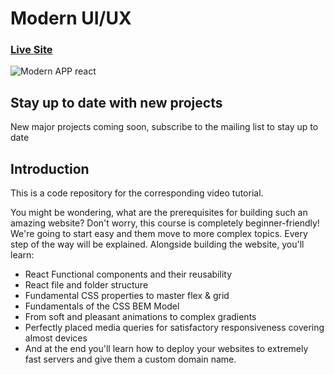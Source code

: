 # Modern UI/UX 
### [Live Site](http://solution-architect-edn.tk/)

![Modern APP react](https://i.ibb.co/F6mmBrw/Captura.png)

## Stay up to date with new projects
New major projects coming soon, subscribe to the mailing list to stay up to date

## Introduction
This is a code repository for the corresponding video tutorial. 

You might be wondering, what are the prerequisites for building such an amazing website? Don't worry, this course is completely beginner-friendly! We're going to start easy and them move to more complex topics. Every step of the way will be explained. Alongside building the website, you'll learn:

- React Functional components and their reusability
- React file and folder structure
- Fundamental CSS properties to master flex & grid
- Fundamentals of the CSS BEM Model
- From soft and pleasant animations to complex gradients
- Perfectly placed media queries for satisfactory responsiveness covering almost devices
- And at the end you'll learn how to deploy your websites to extremely fast servers and give them a custom domain name.
